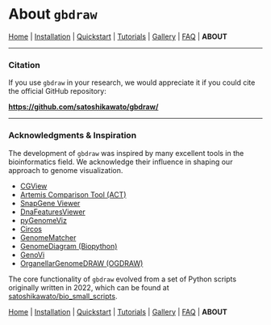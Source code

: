 # About `gbdraw`

[Home](./DOCS.md) | [Installation](./INSTALL.md) | [Quickstart](./QUICKSTART.md) | [Tutorials](./TUTORIALS/TUTORIALS.md) | [Gallery](./GALLERY.md) | [FAQ](./FAQ.md) | **ABOUT**

---

### Citation

If you use `gbdraw` in your research, we would appreciate it if you could cite the official GitHub repository:

**https://github.com/satoshikawato/gbdraw/**

---

### Acknowledgments & Inspiration

The development of `gbdraw` was inspired by many excellent tools in the bioinformatics field. We acknowledge their influence in shaping our approach to genome visualization.

* [CGView](https://cgview.ca/)
* [Artemis Comparison Tool (ACT)](https://www.sanger.ac.uk/tool/artemis-comparison-tool-act/)
* [SnapGene Viewer](https://www.snapgene.com/snapgene-viewer)
* [DnaFeaturesViewer](https://github.com/Edinburgh-Genome-Foundry/DnaFeaturesViewer)
* [pyGenomeViz](https://github.com/moshi4/pyGenomeViz)
* [Circos](https://www.circos.ca/)
* [GenomeMatcher](https://www.ige.tohoku.ac.jp/joho/gmProject/gmhomeJP.html)
* [GenomeDiagram (Biopython)](https://biopython-tutorial.readthedocs.io/en/latest/notebooks/17%20-%20Graphics%20including%20GenomeDiagram.html)
* [GenoVi](https://github.com/robotoD/GenoVi)
* [OrganellarGenomeDRAW (OGDRAW)](https://chlorobox.mpimp-golm.mpg.de/OGDraw.html)

The core functionality of `gbdraw` evolved from a set of Python scripts originally written in 2022, which can be found at [satoshikawato/bio_small_scripts](https://github.com/satoshikawato/bio_small_scripts/).


[Home](./DOCS.md) | [Installation](./INSTALL.md) | [Quickstart](./QUICKSTART.md) | [Tutorials](./TUTORIALS/TUTORIALS.md) | [Gallery](./GALLERY.md) | [FAQ](./FAQ.md) | **ABOUT**